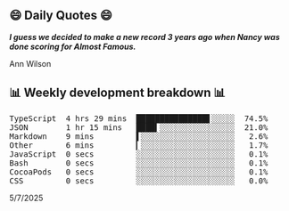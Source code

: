 ## 😄 Daily Quotes 😄

_**I guess we decided to make a new record 3 years ago when Nancy was done scoring for Almost Famous.**_

Ann Wilson



## 📊 Weekly development breakdown 📊

<pre>TypeScript  4 hrs 29 mins  ███████████████▋░░░░░  74.5%
JSON        1 hr 15 mins   ████▍░░░░░░░░░░░░░░░░  21.0%
Markdown    9 mins         ▌░░░░░░░░░░░░░░░░░░░░   2.6%
Other       6 mins         ▎░░░░░░░░░░░░░░░░░░░░   1.7%
JavaScript  0 secs         ░░░░░░░░░░░░░░░░░░░░░   0.1%
Bash        0 secs         ░░░░░░░░░░░░░░░░░░░░░   0.1%
CocoaPods   0 secs         ░░░░░░░░░░░░░░░░░░░░░   0.1%
CSS         0 secs         ░░░░░░░░░░░░░░░░░░░░░   0.0%</pre>

5/7/2025